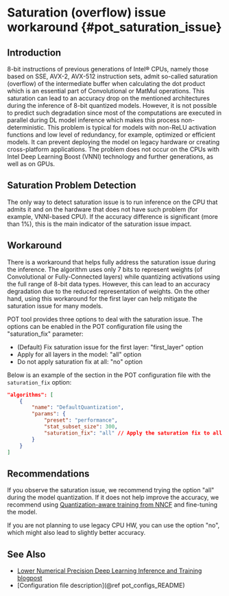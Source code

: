 # Saturation (overflow) issue workaround {#pot_saturation_issue}

## Introduction
8-bit instructions of previous generations of Intel&reg; CPUs, namely those based on SSE, AVX-2, AVX-512 instruction sets, admit so-called saturation (overflow) of the intermediate buffer when calculating the dot product which is an essential part of Convolutional or MatMul operations. This saturation can lead to an accuracy drop on the mentioned architectures during the inference of 8-bit quantized models. However, it is not possible to predict such degradation since most of the computations are executed in parallel during DL model inference which makes this process non-deterministic. This problem is typical for models with non-ReLU activation functions and low level of redundancy, for example, optimized or efficient models. It can prevent deploying the model on legacy hardware or creating cross-platform applications. The problem does not occur on the CPUs with Intel Deep Learning Boost (VNNI) technology and further generations, as well as on GPUs.

## Saturation Problem Detection
The only way to detect saturation issue is to run inference on the CPU that admits it and on the hardware that does not have such problem (for example, VNNI-based CPU). If the accuracy difference is significant (more than 1%), this is the main indicator of the saturation issue impact.

## Workaround
There is a workaround that helps fully address the saturation issue during the inference. The algorithm uses only 7 bits to represent weights (of Convolutional or Fully-Connected layers) while quantizing activations using the full range of 8-bit data types. However, this can lead to an accuracy degradation due to the reduced representation of weights. On the other hand, using this workaround for the first layer can help mitigate the saturation issue for many models.

POT tool provides three options to deal with the saturation issue. The options can be enabled in the POT configuration file using the "saturation_fix" parameter:

* (Default) Fix saturation issue for the first layer: "first_layer" option
* Apply for all layers in the model: "all" option
* Do not apply saturation fix at all: "no" option

Below is an example of the section in the POT configuration file with the `saturation_fix` option:
```json
"algorithms": [
    {
        "name": "DefaultQuantization",
        "params": {
            "preset": "performance",
            "stat_subset_size": 300,
            "saturation_fix": "all" // Apply the saturation fix to all the layers
        }
    }
]
```
## Recommendations

If you observe the saturation issue, we recommend trying the option "all" during the model quantization. If it does not help improve the accuracy, we recommend using [Quantization-aware training from NNCF](https://github.com/openvinotoolkit/nncf) and fine-tuning the model.

If you are not planning to use legacy CPU HW, you can use the option "no", which might also lead to slightly better accuracy.

## See Also
* [Lower Numerical Precision Deep Learning Inference and Training blogpost](https://www.intel.com/content/www/us/en/developer/articles/technical/lower-numerical-precision-deep-learning-inference-and-training.html)
* [Configuration file description](@ref pot_configs_README)